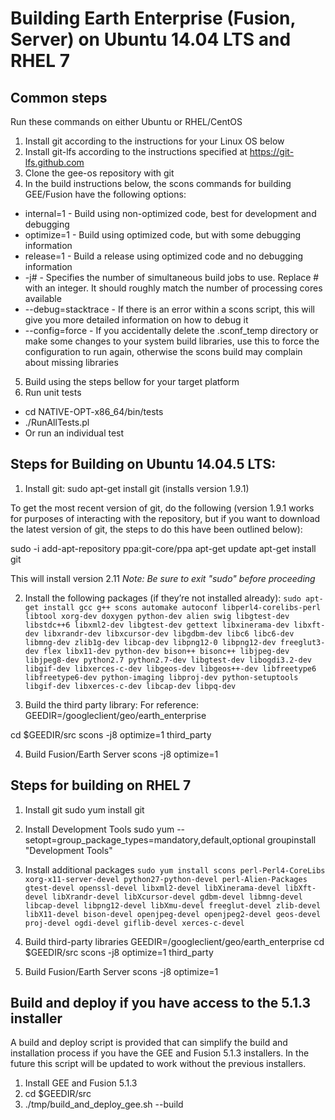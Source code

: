 # Building Earth Enterprise (Fusion, Server) on Ubuntu 14.04 LTS and RHEL 7 

## Common steps

Run these commands on either Ubuntu or RHEL/CentOS

1. Install git according to the instructions for your Linux OS below
2. Install git-lfs according to the instructions specified at https://git-lfs.github.com
3. Clone the gee-os repository with git
4. In the build instructions below, the scons commands for building GEE/Fusion have the following options:
* internal=1 - Build using non-optimized code, best for development and debugging
* optimize=1 - Build using optimized code, but with some debugging information
* release=1 - Build a release using optimized code and no debugging information
* -j# - Specifies the number of simultaneous build jobs to use. Replace # with an integer. It should roughly match the number of processing cores available
* --debug=stacktrace - If there is an error within a scons script, this will give you more detailed information on how to debug it
* --config=force - If you accidentally delete the .sconf_temp directory or make some changes to your system build libraries, use this to force the configuration to run again, otherwise the scons build may complain about missing libraries
5. Build using the steps bellow for your target platform
6. Run unit tests
* cd NATIVE-OPT-x86_64/bin/tests
* ./RunAllTests.pl 
* Or run an individual test

## Steps for Building on Ubuntu 14.04.5 LTS:

1. Install git:
sudo apt-get install git (installs version 1.9.1)

To get the most recent version of git, do the following (version 1.9.1 works for purposes of interacting with the repository, but if you want to download the latest version of git, the steps to do this have been outlined below):

sudo -i
add-apt-repository ppa:git-core/ppa
apt-get update
apt-get install git

This will install version 2.11
_Note: Be sure to exit "sudo" before proceeding_

2. Install the following packages (if they’re not installed already):
`sudo apt-get install gcc g++ scons automake autoconf libperl4-corelibs-perl libtool xorg-dev doxygen python-dev alien swig libgtest-dev libstdc++6 libxml2-dev libgtest-dev gettext libxinerama-dev libxft-dev libxrandr-dev libxcursor-dev libgdbm-dev libc6 libc6-dev libmng-dev zlib1g-dev libcap-dev libpng12-0 libpng12-dev freeglut3-dev flex libx11-dev python-dev bison++ bisonc++ libjpeg-dev libjpeg8-dev python2.7 python2.7-dev libgtest-dev libogdi3.2-dev libgif-dev libxerces-c-dev libgeos-dev libgeos++-dev libfreetype6 libfreetype6-dev python-imaging libproj-dev python-setuptools libgif-dev libxerces-c-dev libcap-dev libpq-dev`

3. Build the third party library:
For reference: GEEDIR=<new directory location>/googleclient/geo/earth_enterprise

cd $GEEDIR/src
scons -j8 optimize=1 third_party

4. Build Fusion/Earth Server 
scons -j8 optimize=1

## Steps for building on RHEL 7

1. Install git
sudo yum install git

2. Install Development Tools
sudo yum --setopt=group_package_types=mandatory,default,optional groupinstall "Development Tools"

3. Install additional packages
`sudo yum install scons perl-Perl4-CoreLibs xorg-x11-server-devel python27-python-devel perl-Alien-Packages gtest-devel openssl-devel libxml2-devel libXinerama-devel libXft-devel libXrandr-devel libXcursor-devel gdbm-devel libmng-devel libcap-devel libpng12-devel libXmu-devel freeglut-devel zlib-devel libX11-devel bison-devel openjpeg-devel openjpeg2-devel geos-devel proj-devel ogdi-devel giflib-devel xerces-c-devel`
 
4. Build third-party libraries
GEEDIR=<new directory location>/googleclient/geo/earth_enterprise
cd $GEEDIR/src
scons -j8 optimize=1 third_party

5. Build Fusion/Earth Server
scons -j8 optimize=1

## Build and deploy if you have access to the 5.1.3 installer
A build and deploy script is provided that can simplify the build and installation process if you have the GEE and Fusion 5.1.3 installers. In the future this script will be updated to work without the previous installers. 
1. Install GEE and Fusion 5.1.3
2. cd $GEEDIR/src
3. ./tmp/build_and_deploy_gee.sh --build

